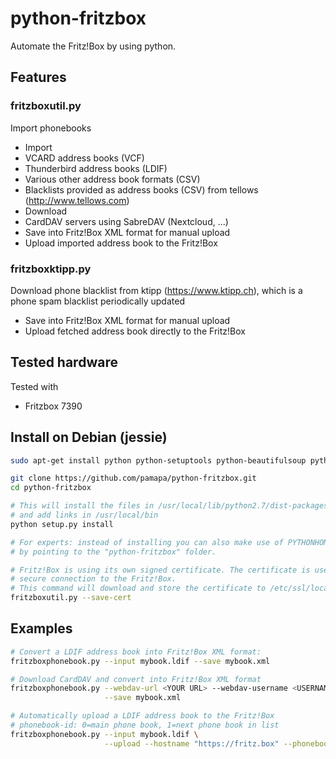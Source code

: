 # python-fritzbox
Automate the Fritz!Box by using python.


## Features

### fritzboxutil.py
Import phonebooks
- Import
 - VCARD address books (VCF)
 - Thunderbird address books (LDIF)
 - Various other address book formats (CSV)
 - Blacklists provided as address books (CSV) from tellows (http://www.tellows.com)
- Download
 - CardDAV servers using SabreDAV (Nextcloud, ...)
- Save into Fritz!Box XML format for manual upload
- Upload imported address book to the Fritz!Box

### fritzboxktipp.py
Download phone blacklist from ktipp (https://www.ktipp.ch), which is a phone spam blacklist periodically updated
- Save into Fritz!Box XML format for manual upload
- Upload fetched address book directly to the Fritz!Box
 

## Tested hardware
Tested with
- Fritzbox 7390


## Install on Debian (jessie)
```bash
sudo apt-get install python python-setuptools python-beautifulsoup python-ldap python-requests python-vobject

git clone https://github.com/pamapa/python-fritzbox.git
cd python-fritzbox

# This will install the files in /usr/local/lib/python2.7/dist-packages/
# and add links in /usr/local/bin
python setup.py install

# For experts: instead of installing you can also make use of PYTHONHOME
# by pointing to the "python-fritzbox" folder.

# Fritz!Box is using its own signed certificate. The certificate is used to verify the
# secure connection to the Fritz!Box.
# This command will download and store the certificate to /etc/ssl/localcerts.
fritzboxutil.py --save-cert
```


## Examples
```bash
# Convert a LDIF address book into Fritz!Box XML format:
fritzboxphonebook.py --input mybook.ldif --save mybook.xml

# Download CardDAV and convert into Fritz!Box XML format
fritzboxphonebook.py --webdav-url <YOUR URL> --webdav-username <USERNAME> --webdav-password <YOUR PASSWORD> \
                     --save mybook.xml

# Automatically upload a LDIF address book to the Fritz!Box
# phonebook-id: 0=main phone book, 1=next phone book in list
fritzboxphonebook.py --input mybook.ldif \
                     --upload --hostname "https://fritz.box" --phonebook-id 1 --password <YOUR PASSWORD>
```

